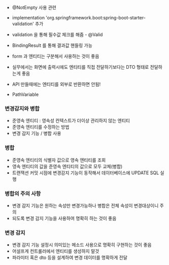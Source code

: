 - @NotEmpty 사용 관련
- implementation 'org.springframework.boot:spring-boot-starter-validation' 추가
- validation 을 통해 필수값 체크를 해줌 - @Valid 
- BindingResult 를 통해 결과값 핸들링 가능

- form 과 엔티티는 구분해서 사용하는 것이 좋음
- 실무에서는 화면에 출력시에도 엔티티를 직접 전달하기보다는 DTO 형태로 전달하는게 좋음
- API 만들때에는 엔티티를 외부로 반환하면 안됨!



- PathVariable

### 변경감지와 병합
- 준영속 엔티티 : 영속성 컨텍스트가 더이상 관리하지 않는 엔티티
- 준영속 엔티티를 수정하는 방법
- 변경 감지 기능 / 병합 사용

### 병합
- 준영속 엔티티의 식별자 값으로 영속 엔티티를 조회
- 영속 엔티티의 값을 준영속 엔티티의 값으로 모두 교체(병합)
- 트랜잭션 커밋 시점에 변경감지 기능이 동작해서 데이터베이스에 UPDATE SQL 실행

### 병합의 주의 사항
- 변경 감지 기능은 원하는 속성만 변경가능하나 병합은 전체 속성이 변경대상이니 주의 
- 되도록 변경 감지 기능을 사용하여 명확히 하는 것이 좋음

### 변경 감지
- 변경 감지 기능 설정시 의미있는 메소드 사용으로 명확히 구현하는 것이 좋음
- 어설프게 컨트롤러에서 엔티티를 생성하지 말것
- 파라미터 혹은 dto 등을 설계하여 변경 데이터를 명확하게 전달